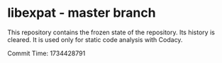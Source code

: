 # libexpat - master branch

This repository contains the frozen state of the repository.
Its history is cleared. It is used only for static code
analysis with Codacy.

Commit Time: 1734428791